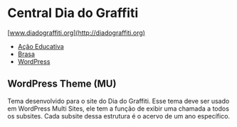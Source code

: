 # Central Dia do Graffiti #

[www.diadograffiti.org](http://diadograffiti.org)

* [Ação Educativa](http://acaoeducativa.org.br/)
* [Brasa](http://brasa.art.br/)
* [WordPress](https://br.wordpress.org/)

## WordPress Theme (MU) ##

Tema desenvolvido para o site do Dia do Graffiti. Esse tema deve ser usado em WordPress Multi Sites, ele tem a função de exibir uma chamada a todos os subsites. Cada subsite dessa estrutura é o acervo de um ano específico.